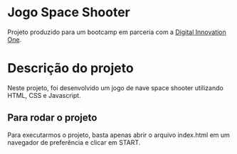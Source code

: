 # Jogo Space Shooter

Projeto produzido para um bootcamp em parceria com a [Digital Innovation One](https://digitalinnovation.one).

# Descrição do projeto
Neste projeto, foi desenvolvido um jogo de nave space shooter utilizando HTML, CSS e Javascript.

## Para rodar o projeto

Para executarmos o projeto, basta apenas abrir o arquivo index.html em um navegador de preferência e clicar em START.
